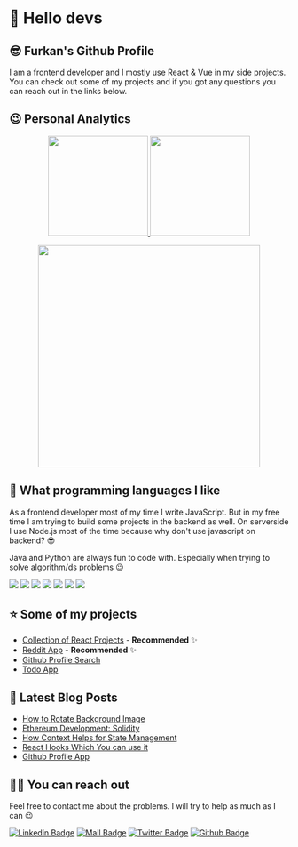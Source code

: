# 👋 Hello devs

## 😎 Furkan's Github Profile

I am a frontend developer and I mostly use React & Vue in my side projects. You can check out some of my projects and if you got any questions you can reach out in the links below.

## 😉 Personal Analytics
<p align="center">
 <a href="https://github.com/afozbek">
  <img height="180em" src="https://github-readme-stats.vercel.app/api?username=afozbek&show_icons=true&theme=dracula">
  <img height="180em" src="https://github-readme-stats.vercel.app/api/top-langs?username=afozbek&layout=compact&theme=dracula&hide=jupyter%20notebook&langs_count=7"/>
 </a>
</p>

<p align="center" style="text-align: center;">
  <a href="https://github.com/afozbek">
   <img
     width="400px"
     align="center"
     src="https://github-profile-trophy.vercel.app/?username=afozbek&theme=dracula&title=Commit,PullRequest,MultiLanguage,Stars,Followers&column=3&margin-w=15&margin-h=15" 
    />
 </a>
</p>

## 💖 What programming languages I like

As a frontend developer most of my time I write JavaScript. But in my free time I am trying to build some projects in the backend as well. On serverside I use Node.js most of the time because why don't use javascript on backend? 😎

Java and Python are always fun to code with. Especially when trying to solve algorithm/ds problems 😉


[![](https://img.shields.io/badge/html-e34c26?style=for-the-badge&logo=html5&logoColor=white)]()
[![](https://img.shields.io/badge/css-264de4?style=for-the-badge&logo=css3&logoColor=white)]()
[![](https://img.shields.io/badge/javascript-f0db4f?style=for-the-badge&logo=javascript&logoColor=white)]()
[![](https://img.shields.io/badge/react-132bb1?style=for-the-badge&logo=react&logoColor=white)]()
[![](https://img.shields.io/badge/vue-42b883?style=for-the-badge&logo=vue.js&logoColor=white)]()
[![](https://img.shields.io/badge/node-3C873A?style=for-the-badge&logo=node.js&logoColor=white)]()
[![](https://img.shields.io/badge/java-f67317?style=for-the-badge&logo=java&logoColor=white)]()

## ⭐ Some of my projects

- [Collection of React Projects](https://github.com/afozbek/react-demo-projects) - **Recommended** ✨
- [Reddit App](https://github.com/afozbek/reddit-frontend) - **Recommended** ✨
- [Github Profile Search](https://github.com/afozbek/github-profiles)
- [Todo App](https://github.com/afozbek/react-todo-app)

## 📃 Latest Blog Posts

<!-- BLOG-POST-LIST:START -->
- [How to Rotate Background Image](https://dev.to/afozbek/how-to-rotate-background-image-35mi)
- [Ethereum Development: Solidity](https://dev.to/afozbek/ethereum-development-solidity-31n9)
- [How Context Helps for State Management](https://dev.to/afozbek/how-context-helps-for-state-management-gpg)
- [React Hooks Which You can use it](https://dev.to/afozbek/react-hooks-which-you-can-use-it-32bh)
- [Github Profile App](https://dev.to/afozbek/github-profile-app-1aa4)
<!-- BLOG-POST-LIST:END -->

## 🤙🏻 You can reach out

Feel free to contact me about the problems. I will try to help as much as I can 😉

[![Linkedin Badge](https://img.shields.io/badge/linkedin-%230077B5.svg?&style=for-the-badge&logo=linkedin&logoColor=white)](https://www.linkedin.com/in/afozbek/)
[![Mail Badge](https://img.shields.io/badge/email-c14438?style=for-the-badge&logo=Gmail&logoColor=white&link=mailto:furkanozbek1995@gmail.com)](mailto:furkanozbek1995@gmail.com)
[![Twitter Badge](https://img.shields.io/badge/twitter-1DA1F2?style=for-the-badge&logo=twitter&logoColor=white)](https://twitter.com/afozbek_)
[![Github Badge](https://img.shields.io/badge/github-333?style=for-the-badge&logo=github&logoColor=white)](https://github.com/afozbek)
